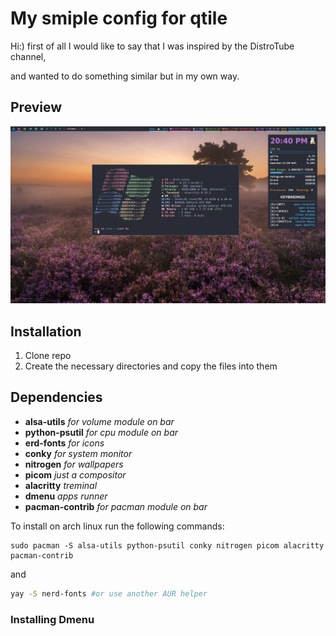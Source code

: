 # My smiple config for qtile

Hi:)
first of all I would like to say that I was inspired by the DistroTube channel,

and wanted to do something similar but in my own way.
## Preview

![](https://github.com/ProgrammerLinuxRus/dots/blob/main/screen09.jpg)

## Installation

1. Clone repo
2. Сreate the necessary directories and copy the files into them

## Dependencies 

+ **alsa-utils**        *for volume module on bar*
+ **python-psutil**     *for cpu module on bar*
+ **erd-fonts**    *for icons*
+ **conky**        *for system monitor*
+ **nitrogen**     *for wallpapers*
+ **picom**  *just a compositor*
+ **alacritty** *treminal*
+ **dmenu** *apps runner*
+ **pacman-contrib** *for pacman module on bar*
  
To install on arch linux run the following commands:

~~~
sudo pacman -S alsa-utils python-psutil conky nitrogen picom alacritty pacman-contrib
~~~
and
~~~bash
yay -S nerd-fonts #or use another AUR helper
~~~
### Installing Dmenu


